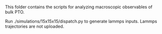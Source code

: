 This folder contains the scripts for analyzing macroscopic observables of bulk PTO.

Run ./simulations/15x15x15/dispatch.py to generate lammps inputs. Lammps trajectories are not uploaded. 